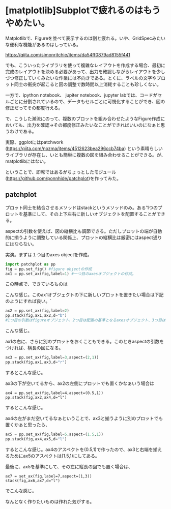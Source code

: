 # [matplotlib]Subplotで疲れるのはもうやめたい。

Matplotlibで、Figureを並べて表示するのは割と疲れる。いや、GridSpecみたいな便利な機能があるのはしっている。

https://qiita.com/simonritchie/items/da54ff0879ad8155f441

でも、こういったライブラリを使って複雑なレイアウトを作成する場合、最初に完成のレイアウトを決める必要があって、出力を確認しながらレイアウトを少しづつ修正していくみたいな作業には不向きである。とくに、ラベルの文字やプロット同士の衝突が起こると図の調整で数時間以上消耗することも珍しくない。

一方で、ipython notebook、 jupiter notebook、jupyter labでは、コードがセルごとに分割されているので、データもセルごとに可視化することができ、図の修正だってその都度行える。

で、こうした潮流にのって、複数のプロットを組み合わせたようなFigure作成においても、出力を確認→その都度修正みたいなことができればいいのになぁと思うわけである。



実際、ggplotにはpatchwork (https://qiita.com/nozma/items/4512623bea296ccb74ba) という素晴らしいライブラリが存在し、いとも簡単に複数の図を組み合わせることができる。が、matplotlibにはない。



ということで、即席ではあるがちょっとしたモジュール(https://github.com/ponnhide/patchplot)を作ってみた。

## patchplot

プロット同士を結合させるメソッドはstackというメソッドのみ。ある’1つのプロットを基準にして、その上下左右に新しいオブジェクトを配置することができる。

aspectの引数を使えば、図の縦横比も調節できる。ただしプロットの端が自動的に揃うように調整している関係上、プロットの縦横比は厳密にはaspect通りにはならない。



 実演。まずは１つ目のaxes objectを作成。

```python
import patchplot as pp
fig = pp.set_fig() #figure objectの作成
ax1 = pp.set_ax(fig,label=1) #一つ目のaxesオブジェクトの作成。
```

この時点で、できているものは



こんな感じ。このax1オブジェクトの下に新しいプロットを置きたい場合は下記のようにすれば良い。`

```python
ax2 = pp.set_ax(fig,label=2)
pp.stack(fig,ax1,ax2,d="b") 
#1つ目の引数はfigureオブジェクト、2つ目は配置の基準となるaxesオブジェクト、3つ目は結合させるaxesオブジェクト、4つ目は結合させる際の向き。"b"なら下、"t"なら上、”l”なら左、"r"なら右側に基準オブジェクトと揃うように結合される
```

こんな感じ。



ax1の右に、さらに別のプロットをおくこともできる。このときaspectの引数をつければ、横長の図になる。

```python
ax3 = pp.set_ax(fig,label=3,aspect=(2,1))
pp.stack(fig,ax1,ax3,d="r")
```

するとこんな感じ。



ax3の下が空いてるから、ax2の左側にプロットでも置くかなぁいう場合は

```
ax4 = pp.set_ax(fig,label=4,aspect=(0.5,1))
pp.stack(fig,ax2,ax4,d="l")
```

するとこんな感じ。



ax4の左がまだ空いてるなぁということで、ax3と揃うように別のプロットでも置くかぁと思ったら、

```Python
ax5 = pp.set_ax(fig,label=5,aspect=(1.5,1))
pp.stack(fig,ax4,ax5,d="l")
```

するとこんな感じ。ax4のアスペクトを(0.5,1)で作ったので、ax3と右端を揃えるためにax5のアスペクトは(1.5,1)にしてある。



最後に、ax5を基準にして、その左に縦長の図でも置く場合は、

````
ax7 = set_ax(fig,label=7,aspect=(1,3))
stack(fig,ax6,ax7,d="l")
````

でこんな感じ。





なんとなく作りたいものは作れた気がする。

















